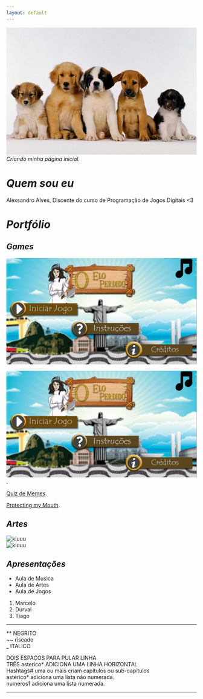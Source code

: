 ```yaml
---
layout: default
---
```

![](cachorro.png)    
_Criando minha página inicial._

# *Quem sou eu*

Alexsandro Alves, Discente do curso de Programação de Jogos Digitais <3

# *Portfólio*

## *Games*

![](Capa.jpg)

[![](Capa.jpg)](https://alex-alves.github.io/OEloPerdido/).

[Quiz de Memes](https://alex-alves.github.io/AOD/).

[Protecting my Mouth](https://alex-alves.github.io/TD/).

## *Artes*

![kiuuu](https://opengameart.org/sites/default/files/heart%20pixel%20art%20254x254.png)  
![kiuuu](https://opengameart.org/sites/default/files/heart%20pixel%20art%20254x254.png)  
 
## *Apresentações*

* Aula de Musica   
* Aula de Artes   
* Aula de Jogos   
1. Marcelo   
2. Durval    
3. Tiago   


* * * 

** NEGRITO  
~~ riscado  
_ ITALICO

DOIS ESPAÇOS PARA PULAR LINHA  
TRÊS asterico* ADICIONA UMA LINHA HORIZONTAL      
Hashtags# uma ou mais criam capítulos ou sub-capítulos      
asterico* adiciona uma lista não numerada.     
numeros1 adiciona uma lista numerada.       

* * * 
